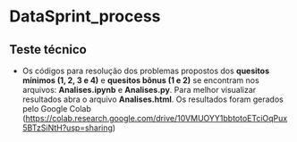 # DataSprint_process
## Teste técnico 

- Os códigos para resolução dos problemas propostos dos **quesitos mínimos (1, 2, 3 e 4)** e **quesitos bônus (1 e 2)** se encontram nos arquivos: **Analises.ipynb** e **Analises.py**.
Para melhor visualizar resultados abra o arquivo **Analises.html**.
Os resultados foram gerados pelo Google Colab (https://colab.research.google.com/drive/10VMUOYY1bbtotoETciOqPux5BTzSiNtH?usp=sharing)


